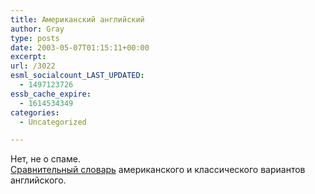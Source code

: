 ```yaml
---
title: Американский английский
author: Gray
type: posts
date: 2003-05-07T01:15:11+00:00
excerpt:
url: /3022
esml_socialcount_LAST_UPDATED:
  - 1497123726
essb_cache_expire:
  - 1614534349
categories:
  - Uncategorized

---
```








Нет, не о спаме.  
<a href="http://www.livejournal.com/users/asy/434616.html#cutid1" target="_blank">Сравнительный словарь</a> американского и классического вариантов английского.